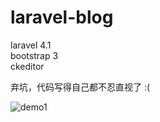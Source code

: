 laravel-blog
============
laravel 4.1<br>
bootstrap 3<br>
ckeditor<br>


弃坑，代码写得自己都不忍直视了 :(

![demo1](https://github.com/BQsummer/laravel-blog/raw/master/demo.png)
